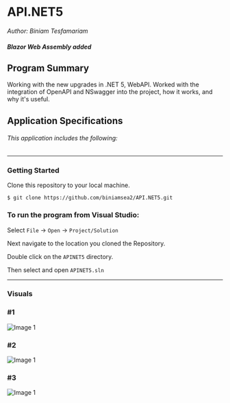 # API.NET5  

*Author: Biniam Tesfamariam*  

##### Blazor Web Assembly added

## Program Summary 
Working with the new upgrades in .NET 5, WebAPI. Worked with the integration of OpenAPI and NSwagger into the project, how it works, and why it's useful. 

## Application Specifications

###### This application includes the following:  
 
---

### Getting Started
Clone this repository to your local machine.

```
$ git clone https://github.com/biniamsea2/API.NET5.git
```

### To run the program from Visual Studio:
Select ```File``` -> ```Open``` -> ```Project/Solution```

Next navigate to the location you cloned the Repository.

Double click on the ```APINET5``` directory.

Then select and open ```APINET5.sln```

---

### Visuals  
### #1
![Image 1]()
### #2
![Image 1]()
### #3
![Image 1]()
